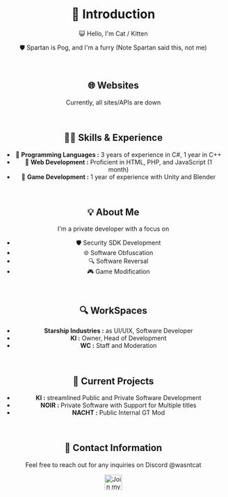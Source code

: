 <div align="center">
  <h1>👋 Introduction</h1>
</div>

<div align="center">
  <p>
   😺 Hello, I'm Cat / Kitten 
  </p>
  <p>
    🛡️ Spartan is Pog, and I'm a furry (Note Spartan said this, not me)
  </p>
</div>

<br/>

<div align="center">
  <h2>🌐 Websites</h2>
  <p>Currently, all sites/APIs are down</p>
  <!-- [kitechnology.xyz](https://kitechnology.xyz) | [kitteninc.cc](https://kitteninc.cc) -->
</div>

<br/>

<div align="center">
  <h2>🧑‍💻 Skills & Experience</h2>
  <ul>
    <li>💼 <strong>Programming Languages :</strong> 3 years of experience in C#, 1 year in C++</li>
    <li>💼 <strong>Web Development :</strong> Proficient in HTML, PHP, and JavaScript (1 month)</li>
    <li>💼 <strong>Game Development :</strong> 1 year of experience with Unity and Blender</li>
  </ul>
</div>

<br/>

<div align="center">
  <h2>💡 About Me</h2>
  <p>
    I'm a private developer with a focus on
  </p>
  <ul>
    <li>🛡️ Security SDK Development</li>
    <li>🌐 Software Obfuscation</li>
    <li>🔍 Software Reversal</li>
    <li>🎮 Game Modification</li>
  </ul>
</div>

<br/>

<div align="center">
  <h2>🔍 WorkSpaces</h2>
  <ul>
    <li><strong> Starship Industries :</strong> as UI/UIX, Software Developer </li>
    <li><strong> KI :</strong> Owner, Head of Development  </li>
    <li><strong> WC :</strong> Staff and Moderation </li>
  </ul>
</div>

<br/>

<div align="center">
  <h2>🚀 Current Projects</h2>
  <ul>
    <li><strong> KI :</strong> streamlined Public and Private Software Development</li>
    <li><strong> NOIR :</strong> Private Software with Support for Multiple titles </li>
    <li><strong> NACHT :</strong> Public Internal GT Mod</li>
  </ul>
</div>

<br/>

<div align="center">
  <h2>📝 Contact Information</h2>
  <p>
    Feel free to reach out for any inquiries on Discord @wasntcat
  </p>
  <a href="https://discord.com/users/1062493579370561676" target="_blank">
    <img align="center" src="https://raw.githubusercontent.com/rahuldkjain/github-profile-readme-generator/master/src/images/icons/Social/discord.svg" alt="Join my Discord" height="35" width="40" />
  </a>
</div>
